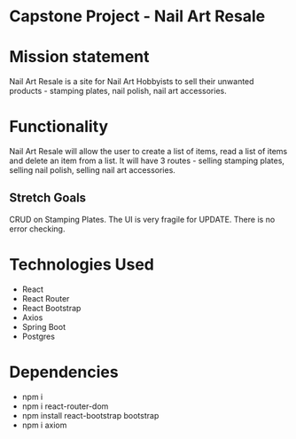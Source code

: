 # Capstone Project - Nail Art Resale
# Mission statement
Nail Art Resale is a site for Nail Art Hobbyists to sell their unwanted products - stamping plates, nail polish, nail art accessories. 
# Functionality
Nail Art Resale will allow the user to create a list of items, read a list of items and delete an item from a list.  It will have 3 routes - selling stamping plates, selling nail polish, selling nail art accessories. 
## Stretch Goals
CRUD on Stamping Plates.  The UI is very fragile for UPDATE.  There is no error checking.
# Technologies Used
- React
- React Router
- React Bootstrap
- Axios
- Spring Boot
- Postgres
# Dependencies
- npm i
- npm i react-router-dom
- npm install react-bootstrap bootstrap
- npm i axiom

